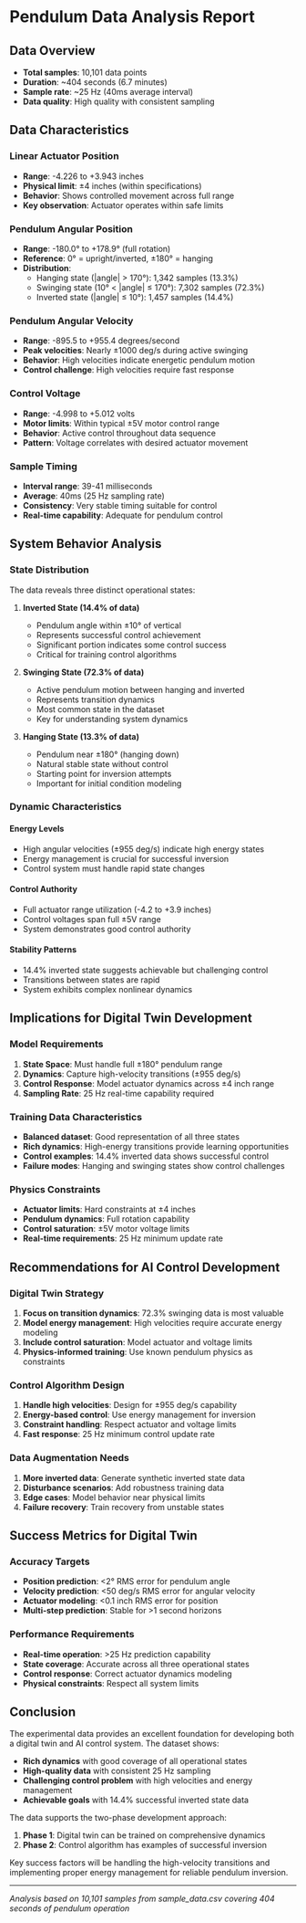 # Pendulum Data Analysis Report

## Data Overview

- **Total samples**: 10,101 data points
- **Duration**: ~404 seconds (6.7 minutes)
- **Sample rate**: ~25 Hz (40ms average interval)
- **Data quality**: High quality with consistent sampling

## Data Characteristics

### Linear Actuator Position
- **Range**: -4.226 to +3.943 inches
- **Physical limit**: ±4 inches (within specifications)
- **Behavior**: Shows controlled movement across full range
- **Key observation**: Actuator operates within safe limits

### Pendulum Angular Position
- **Range**: -180.0° to +178.9° (full rotation)
- **Reference**: 0° = upright/inverted, ±180° = hanging
- **Distribution**:
  - Hanging state (|angle| > 170°): 1,342 samples (13.3%)
  - Swinging state (10° < |angle| ≤ 170°): 7,302 samples (72.3%)
  - Inverted state (|angle| ≤ 10°): 1,457 samples (14.4%)

### Pendulum Angular Velocity
- **Range**: -895.5 to +955.4 degrees/second
- **Peak velocities**: Nearly ±1000 deg/s during active swinging
- **Behavior**: High velocities indicate energetic pendulum motion
- **Control challenge**: High velocities require fast response

### Control Voltage
- **Range**: -4.998 to +5.012 volts
- **Motor limits**: Within typical ±5V motor control range
- **Behavior**: Active control throughout data sequence
- **Pattern**: Voltage correlates with desired actuator movement

### Sample Timing
- **Interval range**: 39-41 milliseconds
- **Average**: 40ms (25 Hz sampling rate)
- **Consistency**: Very stable timing suitable for control
- **Real-time capability**: Adequate for pendulum control

## System Behavior Analysis

### State Distribution
The data reveals three distinct operational states:

1. **Inverted State (14.4% of data)**
   - Pendulum angle within ±10° of vertical
   - Represents successful control achievement
   - Significant portion indicates some control success
   - Critical for training control algorithms

2. **Swinging State (72.3% of data)**
   - Active pendulum motion between hanging and inverted
   - Represents transition dynamics
   - Most common state in the dataset
   - Key for understanding system dynamics

3. **Hanging State (13.3% of data)**
   - Pendulum near ±180° (hanging down)
   - Natural stable state without control
   - Starting point for inversion attempts
   - Important for initial condition modeling

### Dynamic Characteristics

#### Energy Levels
- High angular velocities (±955 deg/s) indicate high energy states
- Energy management is crucial for successful inversion
- Control system must handle rapid state changes

#### Control Authority
- Full actuator range utilization (-4.2 to +3.9 inches)
- Control voltages span full ±5V range
- System demonstrates good control authority

#### Stability Patterns
- 14.4% inverted state suggests achievable but challenging control
- Transitions between states are rapid
- System exhibits complex nonlinear dynamics

## Implications for Digital Twin Development

### Model Requirements
1. **State Space**: Must handle full ±180° pendulum range
2. **Dynamics**: Capture high-velocity transitions (±955 deg/s)
3. **Control Response**: Model actuator dynamics across ±4 inch range
4. **Sampling Rate**: 25 Hz real-time capability required

### Training Data Characteristics
- **Balanced dataset**: Good representation of all three states
- **Rich dynamics**: High-energy transitions provide learning opportunities
- **Control examples**: 14.4% inverted data shows successful control
- **Failure modes**: Hanging and swinging states show control challenges

### Physics Constraints
- **Actuator limits**: Hard constraints at ±4 inches
- **Pendulum dynamics**: Full rotation capability
- **Control saturation**: ±5V motor voltage limits
- **Real-time requirements**: 25 Hz minimum update rate

## Recommendations for AI Control Development

### Digital Twin Strategy
1. **Focus on transition dynamics**: 72.3% swinging data is most valuable
2. **Model energy management**: High velocities require accurate energy modeling
3. **Include control saturation**: Model actuator and voltage limits
4. **Physics-informed training**: Use known pendulum physics as constraints

### Control Algorithm Design
1. **Handle high velocities**: Design for ±955 deg/s capability
2. **Energy-based control**: Use energy management for inversion
3. **Constraint handling**: Respect actuator and voltage limits
4. **Fast response**: 25 Hz minimum control update rate

### Data Augmentation Needs
1. **More inverted data**: Generate synthetic inverted state data
2. **Disturbance scenarios**: Add robustness training data
3. **Edge cases**: Model behavior near physical limits
4. **Failure recovery**: Train recovery from unstable states

## Success Metrics for Digital Twin

### Accuracy Targets
- **Position prediction**: <2° RMS error for pendulum angle
- **Velocity prediction**: <50 deg/s RMS error for angular velocity
- **Actuator modeling**: <0.1 inch RMS error for position
- **Multi-step prediction**: Stable for >1 second horizons

### Performance Requirements
- **Real-time operation**: >25 Hz prediction capability
- **State coverage**: Accurate across all three operational states
- **Control response**: Correct actuator dynamics modeling
- **Physical constraints**: Respect all system limits

## Conclusion

The experimental data provides an excellent foundation for developing both a digital twin and AI control system. The dataset shows:

- **Rich dynamics** with good coverage of all operational states
- **High-quality data** with consistent 25 Hz sampling
- **Challenging control problem** with high velocities and energy management
- **Achievable goals** with 14.4% successful inverted state data

The data supports the two-phase development approach:
1. **Phase 1**: Digital twin can be trained on comprehensive dynamics
2. **Phase 2**: Control algorithm has examples of successful inversion

Key success factors will be handling the high-velocity transitions and implementing proper energy management for reliable pendulum inversion.

---

*Analysis based on 10,101 samples from sample_data.csv covering 404 seconds of pendulum operation*
